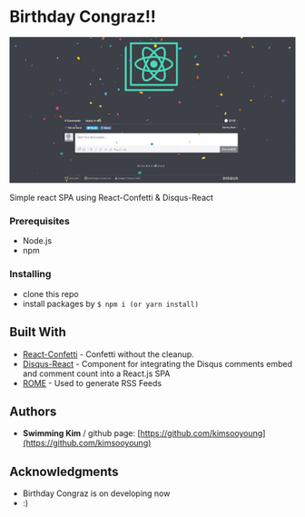 # Birthday Congraz!!

![Preview](giphy.gif)

Simple react SPA using React-Confetti & Disqus-React

### Prerequisites

- Node.js
- npm

### Installing

- clone this repo
- install packages by `$ npm i (or yarn install)`

## Built With

- [React-Confetti](https://www.npmjs.com/package/react-confetti) - Confetti without the cleanup.
- [Disqus-React](https://www.npmjs.com/package/disqus-react) - Component for integrating the Disqus comments embed and comment count into a React.js SPA
- [ROME](https://rometools.github.io/rome/) - Used to generate RSS Feeds

## Authors

- **Swimming Kim** / github page: [https://github.com/kimsooyoung](https://github.com/kimsooyoung)

## Acknowledgments

- Birthday Congraz is on developing now
- :)
